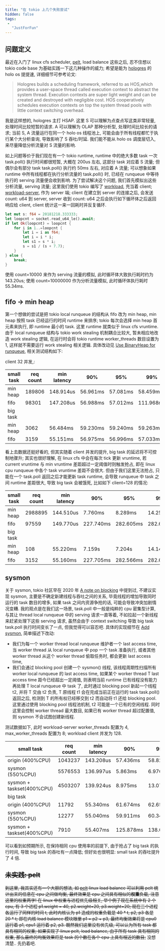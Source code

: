 ```yaml
---
title: "在 tokio 上几个失败尝试"
hidden: false
tags:
 -
   "JustForFun"
---
```


## 问题定义

最近在入门了 linux cfs scheduler, [pelt]({{site.url}}/2022/01/13/pelt/), load balance 这些之后, 忍不住想以 tokio code base 为基础实践一下这几种操作的威力; 希望是能为 [hologres](https://hidva.com/g?u=http://aliyun.com/product/bigdata/hologram) 的 holo os 提提速, 详细细节可参考论文:

> Hologres builds a scheduling framework, referred to as HOS,which provides a user-space thread called execution context to abstract the system thread. Execution contexts are super light weight and can be created and destroyed with negligible cost. HOS cooperatively schedules execution contexts on top the system thread pools with little context switching overhead.

我是这样想的, hologres 主打 HSAP. 这里 S 可以理解为点查点写这类非常轻量, 处理时间比较短暂的请求. A 可以理解为 OLAP 那种分析型, 处理时间比较长的请求; 当前 S, A 流量运行在同一个 holo os 线程池上, 可能会由于所有线程都忙于执行某个大分析查询, 导致影响了 S 吞吐/时延. 我们能不能从 holo os 调度层切入, 来尽量降低分析流量对 S 流量的影响.

如上问题等价于我们现在有一个 tokio runtime, runtime 中的绝大多数 task 一次 task.poll() 执行时间都很短暂, 大概在 200us 左右, 这部分 task 对应着 S 流量; 但偶尔会有部分 task task.poll() 执行约 50ms 左右, 对应着 A 流量; 可以想象如果 runtime 中所有线程都在执行分析流量的 task.poll() 时, 已经在 runqueue 中等待执行的 serving 流量便会收到影响. 为了尝试解决这个问题, 我们首先模拟出这些分析流量, serving 流量; 这里我们使用 tokio 编写了 [workload](https://hidva.com/g?u=https://github.com/KuiBaDB/kbio/blob/exp-rbtree/examples/workload.rs), 充当着 client; [workload-server](https://hidva.com/g?u=https://github.com/hidva/tokio/blob/master/examples/workload-server.rs), 作为 server 端; client 在建立到 server 的连接之后, 会发送 count: u64 到 server, server 收到 count: u64 之后会执行如下循环体之后返回响应给 client, client 统计这一来一回耗时并反复循环.

```rust
let mut s: f64 = 20181218.333333;
let loopcnt = socket.read_u64_le().await;
if let Ok(loopcnt) = loopcnt {
    for i in 1..=loopcnt {
        let i = i as f64;
        let i = i * i;
        let s1 = s * i;
        s = s1 / (s + 7.7);
    }
} else {
    break;
}
```

使用 count=10000 来作为 serving 流量的模拟, 此时循环体大致执行耗时约为 143.20us; 使用 count=10000000 作为分析流量模拟, 此时循环体执行耗时 55.34ms.

## fifo -> min heap

第一个想做的尝试是把 tokio local runqueue 的结构从 fifo 改为 min heap, min heap 按照 task 已经运行的时间 runtime 来排序; tokio 每次会选择 min heap 首元素来执行, 即 runtime 最小的 task. 这里 runtime 就类似于 linux cfs vruntime. 由于 local runqueue 结构与 tokio work stealing 机制耦合比较大, 暂未相应地改造 work stealing 逻辑, 在运行时会将 tokio runtime worker_threads 数目设置为 1, 这样就不需要运行 work stealing 相关逻辑. 具体改动见 [Use BinaryHeap for runqueue](https://hidva.com/g?u=https://github.com/KuiBaDB/kbio/commit/5b1d67065213f834b8d1ab9c24d9e42e26974741), 相关测试结构如下:

client 32 并发,:

| small task | req count | min latency | 90%      | 95%      | 99%       | 99.9%     | 99.99%    |
|------------|-----------|-------------|----------|----------|-----------|-----------|-----------|
| min heap   | 189806    | 148.914us   | 56.961ms | 57.081ms | 58.459ms  | 58.802ms  | 62.816ms  |
| fifo       | 98301     | 147.208us   | 56.988ms | 57.012ms | 111.968ms | 112.032ms | 112.190ms |
| big task   |           |             |          |          |           |           |           |
| min heap   | 3062      | 56.484ms    | 59.230ms | 59.240ms | 59.263ms  | 59.498ms  | 64.503ms  |
| fifo       | 3159      | 55.151ms    | 56.975ms | 56.996ms | 57.033ms  | 57.136ms  | 57.378ms  |

看上去数据还挺好看的, 但其实随着 client 并发的提升, big task 的延迟将不可控制地骤升; 其实也很好理解, 在 linux cfs 中会在每次 tick 更新 vruntime, 若 current vruntime 与 min vruntime 差距超过一定阈值时则触发抢占, 即在 linux cpu runqueue 中各个 task vruntime 差距不会很大. 但由于我们这里无法抢占, 只能在一个 task.poll 返回之后才能更新 task runtime, 会导致 runqueue 中 task 之间 runtime 差距很大, 导致 big task 会被饿死, 比如如下 client=128 的情况:

| small task | req count | min latency | 90%      | 95%      | 99%       | 99.9%     | 99.99%    |
|------------|-----------|-------------|----------|----------|-----------|-----------|-----------|
| min heap   | 2988895   | 144.510us   | 7.760ms | 8.289ms | 14.254ms  | 62.935ms  | 124.301ms  |
| fifo       | 97559     | 149.770us   | 227.740ms | 282.605ms | 282.697ms | 283.197ms | 907.632ms |
| big task   |           |             |           |          |           |           |           |
| min heap   | 108       | 55.220ms    | 7.159s | 7.204s | 14.146s  | 14.148s  | 14.148s  |
| fifo       | 3152      | 55.160ms    | 227.705ms | 282.566ms | 282.695ms  | 283.179ms  | 486.557ms  |



## sysmon

关于 sysmon, tokio 社区早在 2020 年 [A note on blocking](https://hidva.com/g?u=https://tokio.rs/blog/2020-04-preemption#a-note-on-blocking) 中提到过, 不建议实现 sysmon, 主要是不确定新建线程与吞吐之间的关系, 毕竟线程的增加导致同时运行的 task 数目的增多, 如果 task 之间内资源争抢的话, 可能会导致冲突加剧情况变糟. 我的观点是在我们这一场景, task.poll 中一般是纯粹的 cpu 密集型计算, 与其让 thread local runqueue 中的 serving 请求一直等着, 不如拉起一个新线程来赶紧处理下这些 serving 请求, 虽然会由于 context switching 导致 big task task.poll 执行时间变长了一点, 但我觉得可以容忍吧. 具体的实现细节在 [Add sysmon](https://hidva.com/g?u=https://github.com/tokio-rs/tokio/compare/master...hidva:master), 简单描述下改动:

-   我们为每一个 worker thread local runqueue 维护者一个 last access time, 当 worker thread 从 local runqueue 中 pop 一个 task 准备执行, 或者其他 worker thread 从这个 worker thread 偷取任务时, 都会更新 last access time,
-   我们会通过 blocking pool 创建一个 sysmon() 线程, 该线程周期性扫描所有 worker local runqueue 的 last access time, 如果某个 worker thread T last access time 距今已经超出一定阈值, 则表明当前 runtime 已有线程没有能力再处理 T local runqueue 中 task 了, 此时通过 blocking pool 新起一个线程 t2, 并将 T 交由 t2 负责, T 原线程 t1 会在完成当前正在运行的 task task.poll() 返回之后, 检测到 T 的所有权已经移交到 t2 而自动将 t1 还给 blocking pool. 这里通过使用 blocking pool 线程池机制, t2 可能是一个已有的空闲线程. 同时这里会控制 worker thread 最大数目, 如果已有 worker thread 超过配置值, 则 sysmon 不会试图创建新线程.


测试数据如下, 此时 workload-server worker_threads 配置为 4, max_worker_threads 配置为 8; workload client 并发为 128.

| small task                | req count | min latency | 90%       | 95%       | 99%       | 99.9%     | 99.99%    |
|---------------------------|-----------|-------------|-----------|-----------|-----------|-----------|-----------|
| origin (400%CPU)          | 1043237   | 143.208us   | 57.436ms  | 58.821ms  | 60.770ms  | 95.515ms  | 116.752ms |
| sysmon (550%CPU)          | 5576553   | 136.997us   | 5.863ms   | 6.976ms   | 14.206ms  | 21.482ms  | 29.685ms  |
| sysmon + taskset(400%CPU) | 4503207   | 139.924us   | 8.975ms   | 13.071ms  | 17.111ms  | 25.381ms  | 39.538ms  |
| big task                  |           |             |           |           |           |           |           |
| origin (400%CPU)          | 11792     | 55.340ms    | 61.674ms  | 62.651ms  | 106.519ms | 114.619ms | 304.085ms |
| sysmon (550%CPU)          | 12277     | 55.040ms    | 59.911ms  | 60.348ms  | 61.673ms  | 71.539ms  | 360.939ms |
| sysmon + taskset(400%CPU) | 7910      | 55.407ms    | 125.878ms | 138.013ms | 159.462ms | 186.790ms | 350.791ms |

可以看到如预期所示, 在保持相同 cpu 使用率的前提下, 由于抢占了 big task 的执行时间, 导致 big task 的吞吐有一点降低; 但好处也很明显: small task 的吞吐提升了 4 倍.

## ~~未实践: pelt~~

~~到这里, 我其实还有一个大胆的想法, 如 [pelt]({{site.url}}/2022/01/13/pelt/)  linux load balance 可以利用 pelt 统计出来的信息在 cpu 之间做均衡, 最终效果是 cpu 之间具有相似的**权重**负载, 注意这里的权重两字! 在 linux 中权重与进程优先级相关, 举个例子现在系统中有 2 个 cpu, 有 3 个进程 p1.weight = 40, p2.weight=20, p3.weight=20; 现在三个进程各运行了同样的时间 t, 此时内核认为 p1 造成的权重负载是 40 * t, p2, p3 各是 20 * t; 即在内核 load balance 模块眼里 p1 = p2 + p3, 最终均衡效果将是 cpu0 运行着 p1, cpu1 运行着 p2, p3. 既然我们这里没有优先级, 可以认为所有 task 都具有相同的权重; 如果实现了 linux pelt, load balance, 由于所有 task 具有相同的权重, 那么最终的均衡效果将是 task 的个数在各个 cpu 上具有相近的数目;~~ 没想清楚.. 先扔着吧.




